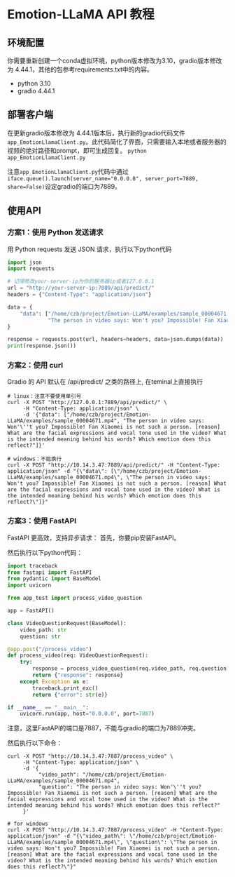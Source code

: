 # Emotion-LLaMA API 教程
## 环境配置
你需要重新创建一个conda虚拟环境，python版本修改为3.10，gradio版本修改为 4.44.1，其他的包参考requirements.txt中的内容。
- python 3.10
- gradio 4.44.1

## 部署客户端
在更新gradio版本修改为 4.44.1版本后，执行新的gradio代码文件`app_EmotionLlamaClient.py`。此代码简化了界面，只需要输入本地或者服务器的视频的绝对路径和prompt，即可生成回复。
`python app_EmotionLlamaClient.py`

注意`app_EmotionLlamaClient.py`代码中通过`iface.queue().launch(server_name="0.0.0.0", server_port=7889, share=False)`设定gradio的端口为7889。

## 使用API
### 方案1：使用 Python 发送请求
用 Python requests 发送 JSON 请求，执行以下python代码
```python
import json
import requests

# 记得修改your-server-ip为你的服务器ip或者127.0.0.1
url = "http://your-server-ip:7889/api/predict/"
headers = {"Content-Type": "application/json"}

data = {
    "data": ["/home/czb/project/Emotion-LLaMA/examples/sample_00004671.mp4",
             "The person in video says: Won't you? Impossible! Fan Xiaomei is not such a person. [reason] What are the facial expressions and vocal tone used in the video? What is the intended meaning behind his words? Which emotion does this reflect?"]
}

response = requests.post(url, headers=headers, data=json.dumps(data))
print(response.json())
```

### 方案2：使用 curl 
Gradio 的 API 默认在 /api/predict/ 之类的路径上, 在teminal上直接执行
```
# linux：注意不要使用单引号 
curl -X POST "http://127.0.0.1:7889/api/predict/" \
     -H "Content-Type: application/json" \
     -d '{"data": ["/home/czb/project/Emotion-LLaMA/examples/sample_00004671.mp4", "The person in video says: Won'\''t you? Impossible! Fan Xiaomei is not such a person. [reason] What are the facial expressions and vocal tone used in the video? What is the intended meaning behind his words? Which emotion does this reflect?"]}'

# windows：不能换行
curl -X POST "http://10.14.3.47:7889/api/predict/" -H "Content-Type: application/json" -d "{\"data\": [\"/home/czb/project/Emotion-LLaMA/examples/sample_00004671.mp4\", \"The person in video says: Won't you? Impossible! Fan Xiaomei is not such a person. [reason] What are the facial expressions and vocal tone used in the video? What is the intended meaning behind his words? Which emotion does this reflect?\"]}"
```

### 方案3：使用 FastAPI
FastAPI 更高效，支持异步请求：
首先，你要pip安装FastAPI。

然后执行以下python代码：
```python
import traceback
from fastapi import FastAPI
from pydantic import BaseModel
import uvicorn

from app_test import process_video_question

app = FastAPI()

class VideoQuestionRequest(BaseModel):
    video_path: str
    question: str

@app.post("/process_video")
def process_video(req: VideoQuestionRequest):
    try:
        response = process_video_question(req.video_path, req.question)
        return {"response": response}
    except Exception as e:
        traceback.print_exc()  
        return {"error": str(e)}

if __name__ == "__main__":
    uvicorn.run(app, host="0.0.0.0", port=7887)
```

注意，这里FastAPI的端口是7887，不能与gradio的端口为7889冲突。

然后执行以下命令：
```
curl -X POST "http://10.14.3.47:7887/process_video" \
     -H "Content-Type: application/json" \
     -d '{
          "video_path": "/home/czb/project/Emotion-LLaMA/examples/sample_00004671.mp4",
          "question": "The person in video says: Won'\''t you? Impossible! Fan Xiaomei is not such a person. [reason] What are the facial expressions and vocal tone used in the video? What is the intended meaning behind his words? Which emotion does this reflect?"
     }'

# for windows
curl -X POST "http://10.14.3.47:7887/process_video" -H "Content-Type: application/json" -d "{\"video_path\": \"/home/czb/project/Emotion-LLaMA/examples/sample_00004671.mp4\", \"question\": \"The person in video says: Won't you? Impossible! Fan Xiaomei is not such a person. [reason] What are the facial expressions and vocal tone used in the video? What is the intended meaning behind his words? Which emotion does this reflect?\"}"
```
